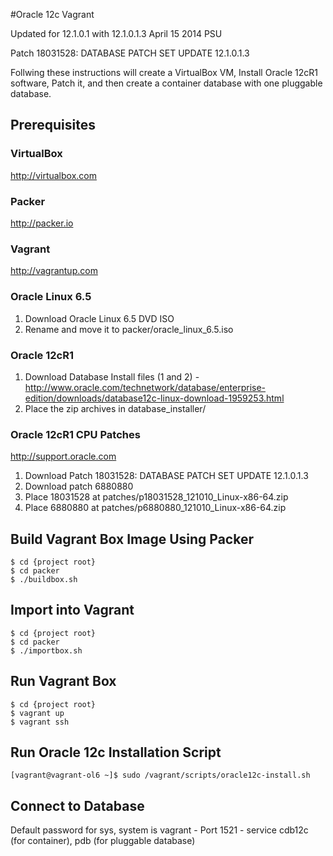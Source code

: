 #Oracle 12c Vagrant 

Updated for 12.1.0.1 with 12.1.0.1.3 April 15 2014 PSU

Patch 18031528: DATABASE PATCH SET UPDATE 12.1.0.1.3

Follwing these instructions will create a VirtualBox VM, Install Oracle 12cR1 software, Patch it, and then create a container database with one pluggable database.

## Prerequisites

### VirtualBox

http://virtualbox.com

### Packer

http://packer.io

### Vagrant

http://vagrantup.com

### Oracle Linux 6.5

1. Download Oracle Linux 6.5 DVD ISO
2. Rename and move it to packer/oracle_linux_6.5.iso 

### Oracle 12cR1

1. Download Database Install files (1 and 2) - http://www.oracle.com/technetwork/database/enterprise-edition/downloads/database12c-linux-download-1959253.html
2. Place the zip archives in database_installer/

### Oracle 12cR1 CPU Patches

http://support.oracle.com

1. Download Patch 18031528: DATABASE PATCH SET UPDATE 12.1.0.1.3
2. Download patch 6880880
3. Place 18031528 at patches/p18031528_121010_Linux-x86-64.zip
4. Place 6880880 at patches/p6880880_121010_Linux-x86-64.zip

## Build Vagrant Box Image Using Packer

    $ cd {project root}
    $ cd packer
    $ ./buildbox.sh

## Import into Vagrant

    $ cd {project root}
    $ cd packer
    $ ./importbox.sh

## Run Vagrant Box

    $ cd {project root}
    $ vagrant up
    $ vagrant ssh

## Run Oracle 12c Installation Script

    [vagrant@vagrant-ol6 ~]$ sudo /vagrant/scripts/oracle12c-install.sh
  
## Connect to Database

  Default password for sys, system is vagrant - Port 1521 - service cdb12c (for container), pdb (for pluggable database)
